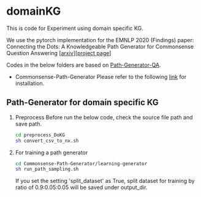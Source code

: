 # domainKG
This is code for Experiment using domain specific KG.

We use the pytorch implementation for the EMNLP 2020 (Findings) paper: Connecting the Dots: A Knowledgeable Path Generator for Commonsense Question Answering [[arxiv](https://arxiv.org/abs/2005.00691)][[project page](https://wangpf3.github.io/pathgen-project-page/)]

Codes in the below folders are based on [Path-Generator-QA](https://github.com/wangpf3/Commonsense-Path-Generator).

* Commonsense-Path-Generator
    Please refer to the following [link](https://github.com/wangpf3/Commonsense-Path-Generator) for installation.

## Path-Generator for domain specific KG
1. Preprocess
    Before run the below code, check the source file path and save path.
    ```bash
    cd preprocess_DoKG
    sh convert_csv_to_nx.sh
    ```

2. For training a path generator
    ```bash
    cd Commonsense-Path-Generator/learning-generator
    sh run_path_sampling.sh
    ```
    If you set the setting 'split_dataset' as True, split dataset for training by ratio of 0.9:0.05:0.05 will be saved under output_dir.